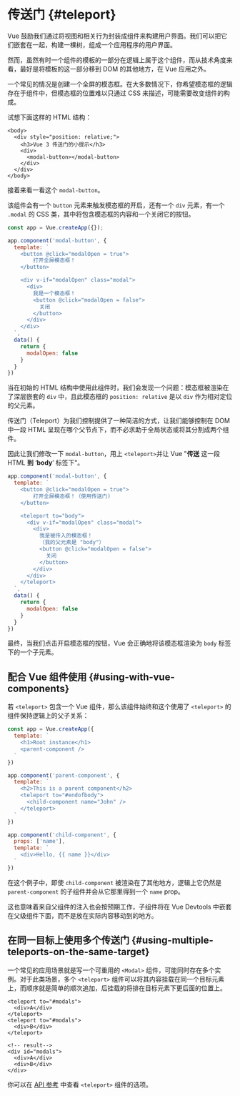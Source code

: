 # 传送门 {#teleport}

Vue 鼓励我们通过将视图和相关行为封装成组件来构建用户界面。我们可以把它们嵌套在一起，构建一棵树，组成一个应用程序的用户界面。

然而，虽然有时一个组件的模板的一部分在逻辑上属于这个组件，而从技术角度来看，最好是将模板的这一部分移到 DOM 的其他地方，在 Vue 应用之外。

一个常见的情况是创建一个全屏的模态框。在大多数情况下，你希望模态框的逻辑存在于组件中，但模态框的位置难以只通过 CSS 来描述，可能需要改变组件的构成。

试想下面这样的 HTML 结构：

```vue-html
<body>
  <div style="position: relative;">
    <h3>Vue 3 传送门的小提示</h3>
    <div>
      <modal-button></modal-button>
    </div>
  </div>
</body>
```

接着来看一看这个 `modal-button`。

该组件会有一个 `button` 元素来触发模态框的开启，还有一个 `div` 元素，有一个 `.modal` 的 CSS 类，其中将包含模态框的内容和一个关闭它的按钮。

```js
const app = Vue.createApp({});

app.component('modal-button', {
  template: `
    <button @click="modalOpen = true">
        打开全屏模态框！
    </button>

    <div v-if="modalOpen" class="modal">
      <div>
        我是一个模态框！ 
        <button @click="modalOpen = false">
          关闭
        </button>
      </div>
    </div>
  `,
  data() {
    return {
      modalOpen: false
    }
  }
})
```

当在初始的 HTML 结构中使用此组件时，我们会发现一个问题：模态框被渲染在了深层嵌套的 `div` 中，且此模态框的 `position: relative` 是以 `div` 作为相对定位的父元素。

传送门（Teleport）为我们控制提供了一种简洁的方式，让我们能够控制在 DOM 中一段 HTML 呈现在哪个父节点下，而不必求助于全局状态或将其分割成两个组件。

因此让我们修改一下 `modal-button`，用上 `<teleport>`并让 Vue "**传送** 这一段 HTML **到** ‘**body**’ 标签下"。

```js
app.component('modal-button', {
  template: `
    <button @click="modalOpen = true">
        打开全屏模态框！（使用传送门)
    </button>

    <teleport to="body">
      <div v-if="modalOpen" class="modal">
        <div>
          我是被传入的模态框！
          （我的父元素是 "body"）
          <button @click="modalOpen = false">
            关闭
          </button>
        </div>
      </div>
    </teleport>
  `,
  data() {
    return {
      modalOpen: false
    }
  }
})
```

最终，当我们点击开启模态框的按钮，Vue 会正确地将该模态框渲染为 `body` 标签下的一个子元素。

<!-- <common-codepen-snippet title="Vue 3 Teleport" slug="gOPNvjR" tab="js,result" /> -->

## 配合 Vue 组件使用 {#using-with-vue-components}

若 `<teleport>` 包含一个 Vue 组件，那么该组件始终和这个使用了 `<teleport>` 的组件保持逻辑上的父子关系：

```js
const app = Vue.createApp({
  template: `
    <h1>Root instance</h1>
    <parent-component />
  `
})

app.component('parent-component', {
  template: `
    <h2>This is a parent component</h2>
    <teleport to="#endofbody">
      <child-component name="John" />
    </teleport>
  `
})

app.component('child-component', {
  props: ['name'],
  template: `
    <div>Hello, {{ name }}</div>
  `
})
```

在这个例子中，即使 `child-component` 被渲染在了其他地方，逻辑上它仍然是 `parent-component` 的子组件并会从它那里得到一个 `name` prop。

这也意味着来自父组件的注入也会按预期工作，子组件将在 Vue Devtools 中嵌套在父级组件下面，而不是放在实际内容移动到的地方。

## 在同一目标上使用多个传送门 {#using-multiple-teleports-on-the-same-target}

一个常见的应用场景就是写一个可重用的 `<Modal>` 组件，可能同时存在多个实例。对于此类场景，多个 `<teleport>` 组件可以将其内容挂载在同一个目标元素上，而顺序就是简单的顺次追加，后挂载的将排在目标元素下更后面的位置上。

```vue-html
<teleport to="#modals">
  <div>A</div>
</teleport>
<teleport to="#modals">
  <div>B</div>
</teleport>

<!-- result-->
<div id="modals">
  <div>A</div>
  <div>B</div>
</div>
```

你可以在 [API 参考](/api/built-in-components.html#teleport) 中查看 `<teleport>` 组件的选项。
